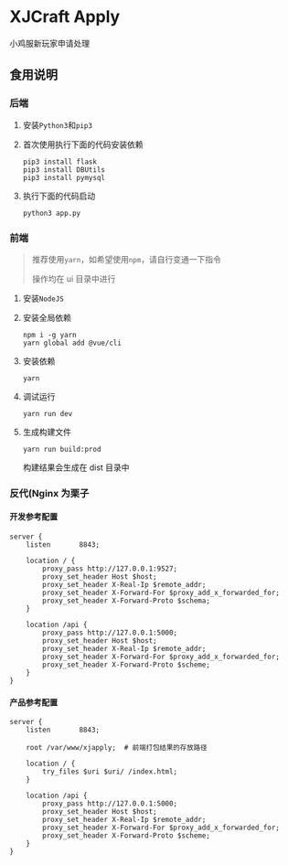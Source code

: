 # XJCraft Apply
小鸡服新玩家申请处理

## 食用说明
### 后端
1. 安装`Python3`和`pip3`
2. 首次使用执行下面的代码安装依赖

    ```shell script
    pip3 install flask
    pip3 install DBUtils
    pip3 install pymysql
    ```
3. 执行下面的代码启动
    ```shell script
    python3 app.py
    ```

### 前端
> 推荐使用`yarn`，如希望使用`npm`，请自行变通一下指令
>
> 操作均在 ui 目录中进行

1. 安装`NodeJS`
2. 安装全局依赖

    ```shell script
    npm i -g yarn
    yarn global add @vue/cli
    ```
3. 安装依赖

    ```shell script
    yarn
    ```
4. 调试运行

    ```shell script
    yarn run dev
    ```
4. 生成构建文件

    ```shell script
    yarn run build:prod
    ```
   
   构建结果会生成在 dist 目录中

### 反代(Nginx 为栗子
#### 开发参考配置
```
server {
    listen       8843;

    location / {
        proxy_pass http://127.0.0.1:9527;
        proxy_set_header Host $host;
        proxy_set_header X-Real-Ip $remote_addr;
        proxy_set_header X-Forward-For $proxy_add_x_forwarded_for;
        proxy_set_header X-Forward-Proto $schema;
    }

    location /api {
        proxy_pass http://127.0.0.1:5000;
        proxy_set_header Host $host;
        proxy_set_header X-Real-Ip $remote_addr;
        proxy_set_header X-Forward-For $proxy_add_x_forwarded_for;
        proxy_set_header X-Forward-Proto $scheme;
    }
}
```

#### 产品参考配置
```
server {
    listen       8843;

    root /var/www/xjapply;  # 前端打包结果的存放路径

    location / {
        try_files $uri $uri/ /index.html;
    }

    location /api {
        proxy_pass http://127.0.0.1:5000;
        proxy_set_header Host $host;
        proxy_set_header X-Real-Ip $remote_addr;
        proxy_set_header X-Forward-For $proxy_add_x_forwarded_for;
        proxy_set_header X-Forward-Proto $scheme;
    }
}
```

